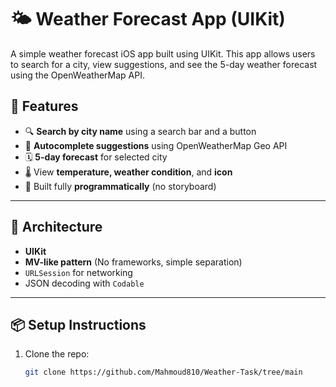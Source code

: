 # 🌤 Weather Forecast App (UIKit)

A simple weather forecast iOS app built using UIKit. This app allows users to search for a city, view suggestions, and see the 5-day weather forecast using the OpenWeatherMap API.

## 🚀 Features

- 🔍 **Search by city name** using a search bar and a button
- 📍 **Autocomplete suggestions** using OpenWeatherMap Geo API
- 🗓 **5-day forecast** for selected city
- 🌡 View **temperature, weather condition**, and **icon**
- 📱 Built fully **programmatically** (no storyboard)

---

## 🧱 Architecture

- **UIKit**
- **MV-like pattern** (No frameworks, simple separation)
- `URLSession` for networking
- JSON decoding with `Codable`

---

## 📦 Setup Instructions

1. Clone the repo:
   ```bash
   git clone https://github.com/Mahmoud810/Weather-Task/tree/main
